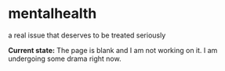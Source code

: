 # mentalhealth
a real issue that deserves to be treated seriously

**Current state:** The page is blank and I am not working on it. I am undergoing some drama right now.
